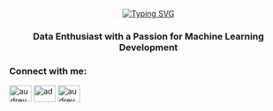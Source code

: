 <div align="center">

[![Typing SVG](https://readme-typing-svg.demolab.com?font=Fira+Code&weight=500&size=22&duration=5001&pause=1001&color=F7F5F1&repeat=false&width=435&lines=Hello+%F0%9F%91%8B%F0%9F%8F%BB%2C+I'm+Audrey+Naila+Putri)](https://git.io/typing-svg)

</div>

<h3 align="center">Data Enthusiast with a Passion for Machine Learning Development</h3>

<h3 align="left">Connect with me:</h3>
<p align="left">
<a href="https://linkedin.com/in/audreynailaputri" target="blank"><img align="center" src="https://raw.githubusercontent.com/rahuldkjain/github-profile-readme-generator/master/src/images/icons/Social/linked-in-alt.svg" alt="audreynailaputri" height="30" width="40" /></a>
<a href="https://instagram.com/ad" target="blank"><img align="center" src="https://raw.githubusercontent.com/rahuldkjain/github-profile-readme-generator/master/src/images/icons/Social/instagram.svg" alt="ad" height="30" width="40" /></a>
<a href="https://www.hackerrank.com/audreynaila" target="blank"><img align="center" src="https://raw.githubusercontent.com/rahuldkjain/github-profile-readme-generator/master/src/images/icons/Social/hackerrank.svg" alt="audreynaila" height="30" width="40" /></a>
</p>


